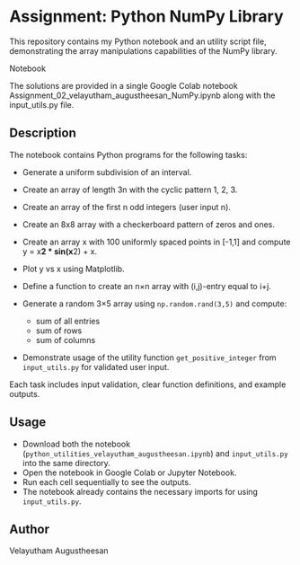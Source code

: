 # Assignment: Python NumPy Library

This repository contains my Python notebook and an utility script file, demonstrating the array manipulations capabilities of the NumPy library.

Notebook

The solutions are provided in a single Google Colab notebook Assignment_02_velayutham_augustheesan_NumPy.ipynb along with the input_utils.py file.

## Description

The notebook contains Python programs for the following tasks:

* Generate a uniform subdivision of an interval.
* Create an array of length 3n with the cyclic pattern 1, 2, 3.
* Create an array of the first n odd integers (user input n).
* Create an 8x8 array with a checkerboard pattern of zeros and ones.
* Create an array x with 100 uniformly spaced points in \[-1,1] and compute y = x**2 \* sin(x**2) + x.
* Plot y vs x using Matplotlib.
* Define a function to create an n×n array with (i,j)-entry equal to i+j.
* Generate a random 3×5 array using `np.random.rand(3,5)` and compute:

  * sum of all entries
  * sum of rows
  * sum of columns
* Demonstrate usage of the utility function `get_positive_integer` from `input_utils.py` for validated user input.

Each task includes input validation, clear function definitions, and example outputs.

## Usage

* Download both the notebook (`python_utilities_velayutham_augustheesan.ipynb`) and `input_utils.py` into the same directory.
* Open the notebook in Google Colab or Jupyter Notebook.
* Run each cell sequentially to see the outputs.
* The notebook already contains the necessary imports for using `input_utils.py`.

## Author

Velayutham Augustheesan

